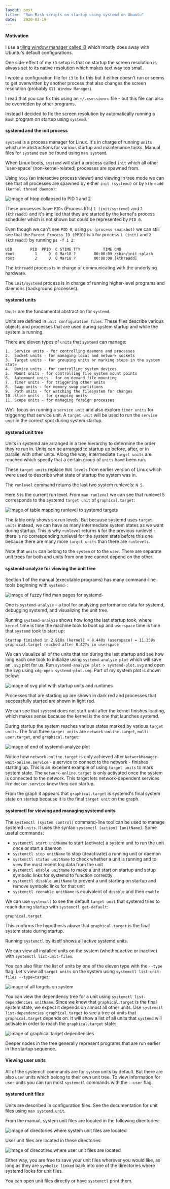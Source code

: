 ```yaml
---
layout: post
title:  "Run Bash scripts on startup using systemd on Ubuntu"
date:   2020-03-19
---
```

#### Motivation
I use a [tiling window manager called i3](https://i3wm.org/) which mostly does away with Ubuntu's default configurations.

One side-effect of my `i3` setup is that on startup the screen resolution is always set to its native resolution which makes text way too small.

I wrote a configuration file for `i3` to fix this but it either doesn't run or seems to get overwritten by another process that also changes the screen resolution (probably `X11 Window Manager`).

I read that you can fix this using an `~/.xsessionrc` file - but this file can also be overridden by other programs.

Instead I decided to fix the screen resolution by automatically running a `Bash` program on startup using `systemd`.

#### systemd and the init process
`systemd` is a process manager for Linux. It's in charge of running `units` which are abstractions for various startup and maintenance tasks. Manual files for `systemd` can be found using `man systemd`.

When Linux boots, `systemd` will start a process called `init` which all other 'user-space' (non-kernel-related) processes are spawned from.

Using `htop` (an interactive process viewer) and viewing in tree mode we can see that all processes are spawned by either `init (systemd)` or by `kthreadd (kernel thread daemon)`:

![image of htop collapsed to PID 1 and 2](assets/removing-weirdly-named-files-using-inodes-on-ubuntu-0.png)

These processes have `PIDs` (Process IDs) `1 (init/systemd)` and `2 (kthreadd)` and it's implied that they are started by the kernel's process scheduler which is not shown but could be represented by `PID 0`.

Even though we can't see `PID 0`, using `ps (process snapshot)` we can still see that the `Parent Process ID (PPID)` is `0` for process `1 (init)` and `2 (kthreadd)` by running `ps -f 1 2`:

```
UID        PID  PPID  C STIME TTY          TIME CMD
root         1     0  0 Mar18 ?        00:00:09 /sbin/init splash
root         2     0  0 Mar18 ?        00:00:00 [kthreadd]
```

The `kthreadd` process is in charge of communicating with the underlying hardware.

The `init/systemd` process is in charge of running higher-level programs and daemons (background processes).

#### systemd units
`Units` are the fundamental abstraction for `systemd`.

Units are defined in `unit configuration files`. These files describe various objects and processes that are used during system startup and while the system is running.

There are eleven types of `units` that `systemd` can manage:

```
1.  Service units - for controlling daemons and processes
2.  Socket units - for managing local and network sockets
3.  Target units - for grouping units or marking steps in the system state
4.  Device units - for controlling system devices
5.  Mount units - for controlling file system mount points
6.  Automount units - for on-demand file mounting
7.  Timer units - for triggering other units
8.  Swap units - for memory swap partitions
9.  Path units - for watching the filesystem for changes
10 .Slice units - for grouping units
11. Scope units - for managing foreign processes
```

We'll focus on running a `service unit` and also explore `timer units` for triggering that service unit. A `target unit` will be used to run the `service unit` in the correct spot during system startup.

#### systemd unit tree
Units in systemd are arranged in a tree hierarchy to determine the order they're run in. Units can be arranged to startup up before, after, or in parallel with other units. Along the way, intermediate `target units` are reached which specify that a certain group of `units` have been run.

These `target units` replace `RUN levels` from earlier version of Linux which were used to describe what state of startup the system was in.

The `runlevel` command returns the last two system runlevels: `N 5`.

Here `5` is the current run level. From `man runlevel` we can see that runlevel 5 corresponds to the systemd `target unit` of `graphical.target`:

![image of table mapping runlevel to systemd targets](assets/removing-weirdly-named-files-using-inodes-on-ubuntu-0.png)

The table only shows six run levels. But because systemd uses `target units` instead, we can have as many intermediate system states as we want during startup. This is why `runlevel` returns `N` for the previous runlevel - there is no corresponding runlevel for the system state before this one because there are many more `target units` than there are `runlevels`.

Note that `units` can belong to the `system` or to the `user`. There are separate unit trees for both and units from one tree cannot depend on the other.

#### systemd-analyze for viewing the unit tree
Section 1 of the manual (executable programs) has many command-line tools beginning with `systemd-`:

![image of fuzzy find man pages for systemd-](assets/removing-weirdly-named-files-using-inodes-on-ubuntu-0.png)

One is `systemd-analyze` - a tool for analyzing performance data for systemd, debugging systemd, and visualizing the unit tree.

Running `systemd-analyze` shows how long the last startup took, where `kernel` time is time the machine took to boot up and `userspace` time is time that `systemd` took to start up:

```
Startup finished in 2.918s (kernel) + 8.440s (userspace) = 11.359s
graphical.target reached after 8.427s in userspace
```

We can visualize all of the units that ran during the last startup and see how long each one took to initialize using `systemd-analyze plot` which will save an `.svg` plot for us. Run `systemd-analyze plot > systemd-plot.svg` and open the svg using `xdg-open systemd-plot.svg`. Part of my system plot is shown below:

![image of svg plot with startup units and runtimes](assets/removing-weirdly-named-files-using-inodes-on-ubuntu-0.png)

Processes that are starting up are shown in dark red and processes that successfully started are shown in light red.

We can see that `systemd` does not start until after the kernel finishes loading, which makes sense because the kernel is the one that launches systemd.

During startup the system reaches various states marked by various `target units`. The final three `target units` are `network-online.target`, `multi-user.target`, and `graphical.target`:

![image of end of systemd-analyze plot](assets/removing-weirdly-named-files-using-inodes-on-ubuntu-0.png)

Notice how `network-online.target` is only achieved after `NetworkManager-wait-online.service` - a service to connect to the network - finishes starting up. This is an excellent example of using `target units` to mark system state. The `network-online.target` is only activated once the system is connected to the network. This target lets network-dependent services like `docker.service` know they can startup.

From the graph it appears that `graphical.target` is systemd's final system state on startup because it is the final `target unit` on the graph.

#### systemctl for viewing and managing systemd units

The `systemctl (system control)` command-line tool can be used to manage systemd `units`. It uses the syntax `systemctl [action] [unitName]`. Some useful commands:
- `systemctl start unitName` to start (activate) a system unit to run the unit once or start a daemon
- `systemctl stop unitName` to stop (deactivate) a running unit or daemon
- `systemctl status unitName` to check whether a unit is running and to view the most recent log data from the unit
- `systemctl enable unitName` to make a unit start on startup and setup symbolic links for systemd to function correctly
- `systemctl disable unitName` to prevent a unit starting on startup and remove symbolic links for that unit
- `systemctl reenable unitName` is equivalent of `disable` and then `enable`

We can use `systemctl` to see the default `target unit` that systemd tries to reach during startup with `systemctl get-default`:

```
graphical.target
```

This confirms the hypothesis above that `graphical.target` is the final system state during startup.

Running `systemctl` by itself shows all active systemd units.

We can view all installed units on the system (whether active or inactive) with `systemctl list-unit-files`.

You can also filter the list of units by one of the eleven type with the `--type` flag. Let's view all `target units` on the system using `systemctl list-unit-files --type=target`:

![image of all targets on system](assets/removing-weirdly-named-files-using-inodes-on-ubuntu-0.png)

You can view the dependency tree for a unit using `systemctl list-dependencies unitName`. Since we know that `graphical.target` is the final system state, we expect it depends on almost all other units. Use `systemctl list-dependencies graphical.target` to see a tree of units that `graphical.target` depends on. It will show a list of all units that `systemd` will activate in order to reach the `graphical.target` state:

![image of graphical.target dependencies](assets/removing-weirdly-named-files-using-inodes-on-ubuntu-0.png)

Deeper nodes in the tree generally represent programs that are run earlier in the startup sequence.

#### Viewing user units
All of the systemctl commands are for `system` units by default. But there are also `user` units which belong to their own unit tree. To view information for `user` units you can run most `systemctl` commands with the `--user` flag.

#### systemd unit files
Units are described in configuration files. See the documentation for unit files using `man systemd.unit`.

From the manual, system unit files are located in the following directories:

![image of directories where system unit files are located](assets/removing-weirdly-named-files-using-inodes-on-ubuntu-0.png)

User unit files are located in these directories:

![image of direcotires where user unit files are located](assets/removing-weirdly-named-files-using-inodes-on-ubuntu-0.png)

Either way, you are free to save your unit files wherever you would like, as long as they are `symbolic linked` back into one of the directories where systemd looks for unit files.

You can open unit files directly or have `systemctl` print them.
